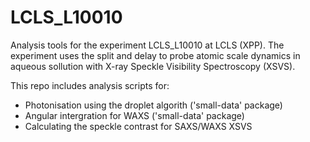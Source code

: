 # LCLS_L10010 
Analysis tools for the experiment LCLS_L10010 at LCLS (XPP). The experiment uses the split and delay to probe atomic scale dynamics in aqueous sollution with X-ray Speckle Visibility Spectroscopy (XSVS). 

This repo includes analysis scripts for:
* Photonisation using the droplet algorith ('small-data' package)
* Angular intergration for WAXS ('small-data' package)
* Calculating the speckle contrast for SAXS/WAXS XSVS
